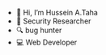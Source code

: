 - 👋 Hi, I’m Hussein A.Taha
- 🔗 Security Researcher
- 🔍 bug hunter
- 💻 Web Developer
<!---
husseinphp/husseinphp is a ✨ special ✨ repository because its `README.md` (this file) appears on your GitHub profile.
You can click the Preview link to take a look at your changes.
--->
